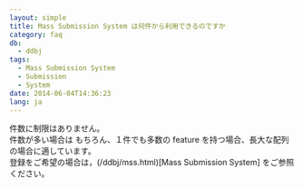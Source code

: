```yaml
---
layout: simple
title: Mass Submission System は何件から利用できるのですか
category: faq
db:
  - ddbj
tags: 
  - Mass Submission System
  - Submission
  - System
date: 2014-06-04T14:36:23
lang: ja
---
```


件数に制限はありません。    
件数が多い場合は もちろん、１件でも多数の feature を持つ場合、長大な配列の場合に適しています。    
登録をご希望の場合は，(/ddbj/mss.html)[Mass Submission System] をご参照ください。
